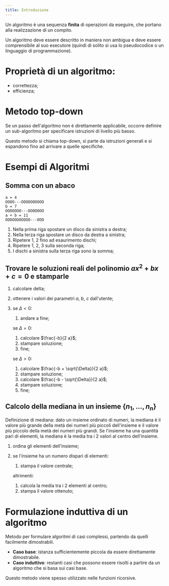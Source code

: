 ```yaml
---
title: Introduzione
---
```


Un algoritmo è una sequenza **finita** di operazioni da eseguire, che portano
alla realizzazione di un compito.

Un algoritmo deve essere descritto in maniera non ambigua e deve essere
comprensibile al suo esecutore (quindi di solito si usa lo pseudocodice o un
linguaggio di programmazione).

# Proprietà di un algoritmo:

- correttezza;
- efficienza;

# Metodo top-down

Se un passo dell'algoritmo non è direttamente applicabile, occorre definire un
sub-algoritmo per specificare istruzioni di livello più basso.

Questo metodo si chiama top-down, si parte da istruzioni generali e si espandono
fino ad arrivare a quelle specifiche.

# Esempi di Algoritmi

## Somma con un abaco

```none
a = 4
OOOO---OOOOOOOOOO
b = 7
OOOOOOO---OOOOOOO
a + b = 11
OOOOOOOOOOO---OOO
```

1. Nella prima riga spostare un disco da sinistra a destra;
2. Nella terza riga spostare un disco da destra a sinistra;
3. Ripetere 1, 2 fino ad esaurimento dischi;
4. Ripetere 1, 2, 3 sulla seconda riga;
5. I dischi a sinistra sulla terza riga sono la somma;

## Trovare le soluzioni reali del polinomio $ax^{2} + bx + c = 0$ e stamparle

1. calcolare delta;
2. ottenere i valori dei parametri $a$, $b$, $c$ dall'utente;
3. se $\Delta < 0$:
   1. andare a fine;

   se $\Delta = 0$:
   1. calcolare $\frac{-b}{2 a}$;
   2. stampare soluzione;
   3. fine;

   se $\Delta > 0$:
   1. calcolare $\frac{-b + \sqrt{\Delta}}{2 a}$;
   2. stampare soluzione;
   3. calcolare $\frac{-b - \sqrt{\Delta}}{2 a}$;
   4. stampare soluzione;
   5. fine;

## Calcolo della mediana in un insieme $\{ n_{1}, \ldots, n_{n} \}$

Definizione di mediana: dato un insieme ordinato di numeri, la mediana è il
valore più grande della metà dei numeri più piccoli dell'insieme e il valore più
piccolo della metà dei numeri più grandi. Se l'insieme ha una quantità pari di
elementi, la mediana è la media tra i 2 valori al centro dell'insieme.

1. ordina gli elementi dell'insieme;
2. se l'insieme ha un numero dispari di elementi:
   1. stampa il valore centrale;

   altrimenti:
   1. calcola la media tra i 2 elementi al centro;
   2. stampa il valore ottenuto;

# Formulazione induttiva di un algoritmo

Metodo per formulare algoritmi di casi complessi, partendo da quelli facilmente
dimostrabili.

- **Caso base**: istanza sufficientemente piccola da essere direttamente
  dimostrabile.
- **Caso induttivo**: restanti casi che possono essere risolti a partire da un
  algoritmo che si basa sui casi base.

Questo metodo viene spesso utilizzato nelle funzioni ricorsive.
